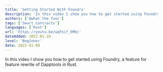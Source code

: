 ```yaml
---
title: 'Getting Started With Foundry'
description: 'In this video I show you how to get started using Foundry, a feature for feature rewrite of Dapptools in Rust.'
authors: ['@what_the_func']
tags: ['Smart Contracts']
languages: ['Rust']
url: 'https://youtu.be/wqFnif_6Mbc'
dateAdded: 2022-01-10
level: 'Beginner'
date: 2022-01-09
---
```


In this video I show you how to get started using Foundry, a feature for feature rewrite of Dapptools in Rust.